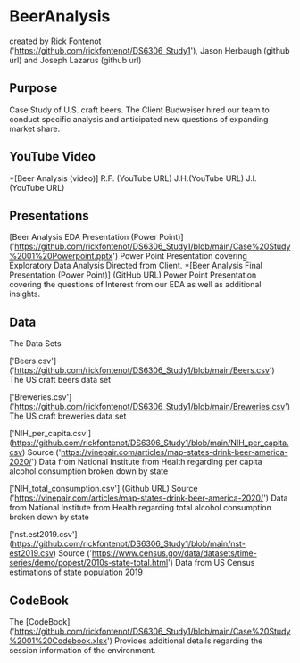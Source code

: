 # BeerAnalysis 
created by Rick Fontenot ('https://github.com/rickfontenot/DS6306_Study1'), Jason Herbaugh (github url) and Joseph Lazarus (github url)

## Purpose

Case Study of U.S. craft beers. The Client Budweiser hired our team to conduct specific analysis and anticipated new questions of expanding market share.

## YouTube Video

*[Beer Analysis (video)]  R.F. (YouTube URL) J.H.(YouTube URL) J.l.(YouTube URL)

## Presentations

[Beer Analysis EDA Presentation (Power Point)] ('https://github.com/rickfontenot/DS6306_Study1/blob/main/Case%20Study%2001%20Powerpoint.pptx') Power Point Presentation covering Exploratory Data Analysis Directed from Client.
*[Beer Analysis Final Presentation (Power Point)] (GitHub URL) Power Point Presentation covering the questions of Interest from our EDA as well as additional insights.

## Data
The Data Sets

['Beers.csv'] ('https://github.com/rickfontenot/DS6306_Study1/blob/main/Beers.csv')  The US craft beers data set

['Breweries.csv'] ('https://github.com/rickfontenot/DS6306_Study1/blob/main/Breweries.csv') The US craft breweries data set

['NIH_per_capita.csv'] (https://github.com/rickfontenot/DS6306_Study1/blob/main/NIH_per_capita.csv) Source ('https://vinepair.com/articles/map-states-drink-beer-america-2020/') Data from National Institute from Health regarding per capita alcohol consumption broken down by state

['NIH_total_consumption.csv'] (Github URL) Source ('https://vinepair.com/articles/map-states-drink-beer-america-2020/') Data from National Institute from Health regarding total alcohol consumption broken down by state

['nst.est2019.csv'] (https://github.com/rickfontenot/DS6306_Study1/blob/main/nst-est2019.csv) Source ('https://www.census.gov/data/datasets/time-series/demo/popest/2010s-state-total.html') Data from US Census estimations of state population 2019

## CodeBook

The [CodeBook] ('https://github.com/rickfontenot/DS6306_Study1/blob/main/Case%20Study%2001%20Codebook.xlsx') Provides additional details regarding the session information of the environment.
